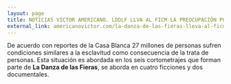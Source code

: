 ```yaml
---
layout: page
title: NOTICIAS VICTOR AMERICANO. LDDLF LLVA AL FICM LA PREOCUPACIÓN POR LA TRATA DE PERSONAS
external_link: americanovictor.com/la-danza-de-las-fieras-lleva-al-ficm-la-preocupacion-por-la-trata-de-personas/
---
```


De acuerdo con reportes de la Casa Blanca 27 millones de personas sufren condiciones similares a la esclavitud como consecuencia de la trata de personas. Esta situación es abordada en los seis cortometrajes que forman parte de **La Danza de las Fieras**, se aborda en cuatro ficciones y dos documentales.